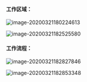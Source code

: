 #### **工作区域：**

![image-20200321180224613](C:\Users\86159\AppData\Roaming\Typora\typora-user-images\image-20200321180224613.png)

![image-20200321182525580](C:\Users\86159\AppData\Roaming\Typora\typora-user-images\image-20200321182525580.png)



#### 工作流程：

![image-20200321182827846](C:\Users\86159\AppData\Roaming\Typora\typora-user-images\image-20200321182827846.png)

![image-20200321182853348](C:\Users\86159\AppData\Roaming\Typora\typora-user-images\image-20200321182853348.png)